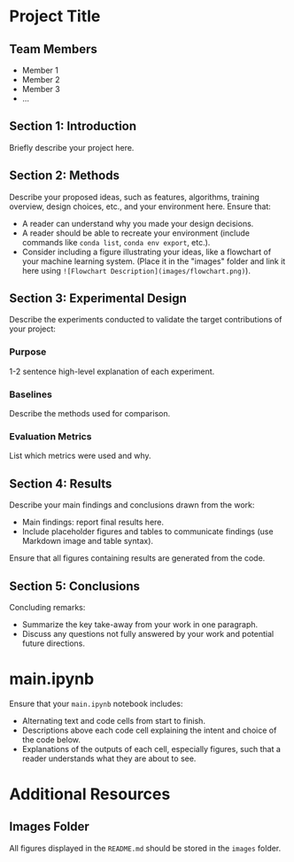 # Project Title

## Team Members
- Member 1
- Member 2
- Member 3
- ...

## Section 1: Introduction
Briefly describe your project here.

## Section 2: Methods
Describe your proposed ideas, such as features, algorithms, training overview, design choices, etc., and your environment here. Ensure that:
- A reader can understand why you made your design decisions.
- A reader should be able to recreate your environment (include commands like `conda list`, `conda env export`, etc.).
- Consider including a figure illustrating your ideas, like a flowchart of your machine learning system. (Place it in the "images" folder and link it here using `![Flowchart Description](images/flowchart.png)`).

## Section 3: Experimental Design
Describe the experiments conducted to validate the target contributions of your project:

### Purpose
1-2 sentence high-level explanation of each experiment.

### Baselines
Describe the methods used for comparison.

### Evaluation Metrics
List which metrics were used and why.

## Section 4: Results
Describe your main findings and conclusions drawn from the work:

- Main findings: report final results here.
- Include placeholder figures and tables to communicate findings (use Markdown image and table syntax).

Ensure that all figures containing results are generated from the code.

## Section 5: Conclusions
Concluding remarks:

- Summarize the key take-away from your work in one paragraph.
- Discuss any questions not fully answered by your work and potential future directions.

# main.ipynb

Ensure that your `main.ipynb` notebook includes:

- Alternating text and code cells from start to finish.
- Descriptions above each code cell explaining the intent and choice of the code below.
- Explanations of the outputs of each cell, especially figures, such that a reader understands what they are about to see.

# Additional Resources

## Images Folder
All figures displayed in the `README.md` should be stored in the `images` folder.
